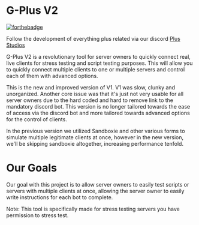 # G-Plus V2

[![forthebadge](https://forthebadge.com/images/badges/open-source.svg)](https://forthebadge.com)

Follow the development of everything plus related via our discord [Plus Studios](https://discord.gg/Fx9W9zzpUk)

G-Plus V2 is a revolutionary tool for server owners to quickly connect real, live clients for stress testing and script testing purposes. This will allow you to quickly connect multiple clients to one or multiple servers and control each of them with advanced options.

This is the new and improved version of V1. V1 was slow, clunky and unorganized. Another core issue was that it's just not very usable for all server owners due to the hard coded and hard to remove link to the mandatory discord bot. This version is no longer tailored towards the ease of access via the discord bot and more tailored towards advanced options for the control of clients.

In the previous version we utilized Sandboxie and other various forms to simulate multiple legitimate clients at once, however in the new version, we'll be skipping sandboxie altogether, increasing performance tenfold.

# Our Goals
Our goal with this project is to allow server owners to easily test scripts or servers with multiple clients at once, allowing the server owner to easily write instructions for each bot to complete.

Note: This tool is specifically made for stress testing servers you have permission to stress test.
